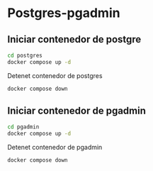 # Postgres-pgadmin

## Iniciar contenedor de postgre

```bash
cd postgres
docker compose up -d
```

Detenet contenedor de postgres

```bash
docker compose down
```

## Iniciar contenedor de pgadmin

```bash
cd pgadmin
docker compose up -d
```
Detenet contenedor de pgadmin

```bash
docker compose down
```

